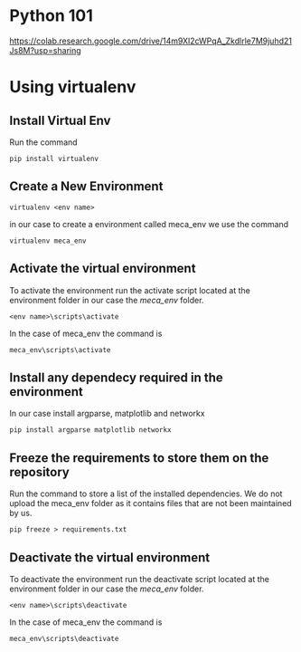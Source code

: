 # Python 101

https://colab.research.google.com/drive/14m9Xl2cWPqA_Zkdlrle7M9juhd21Js8M?usp=sharing

# Using virtualenv

## Install Virtual Env

Run the command

```
pip install virtualenv
```

## Create a New Environment

```
virtualenv <env name>
```

in our case to create a environment called meca_env we use the command

```
virtualenv meca_env
```

## Activate the virtual environment

To activate the environment run the activate script located at the environment folder in our case the _meca_env_ folder.

```
<env name>\scripts\activate
```

In the case of meca_env the command is

```
meca_env\scripts\activate
```

## Install any dependecy required in the environment

In our case install argparse, matplotlib and networkx

```
pip install argparse matplotlib networkx
```

## Freeze the requirements to store them on the repository

Run the command to store a list of the installed dependencies.
We do not upload the meca_env folder as it contains files that are not been maintained by us.

```
pip freeze > requirements.txt
```

## Deactivate the virtual environment

To deactivate the environment run the deactivate script located at the environment folder in our case the _meca_env_ folder.

```
<env name>\scripts\deactivate
```

In the case of meca_env the command is

```
meca_env\scripts\deactivate
```

